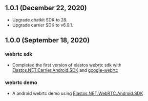 ## 1.0.1 (December 22, 2020)

* Upgrade chatkit SDK to 28.
* Upgrade carrier SDK to v6.0.1.

## 1.0.0 (September 18, 2020)

### webrtc sdk

* Completed the first version of elastos webrtc sdk with [Elastos.NET.Carrier.Android.SDK](https://github.com/elastos/Elastos.NET.Carrier.Android.SDK) and [google-webrtc](http://webrtc.github.io/webrtc-org/native-code/android/)

### webrtc demo

* A android webrtc demo using [Elastos.NET.WebRTC.Android.SDK](https://github.com/elastos/Elastos.NET.WebRTC.Android.SDK)